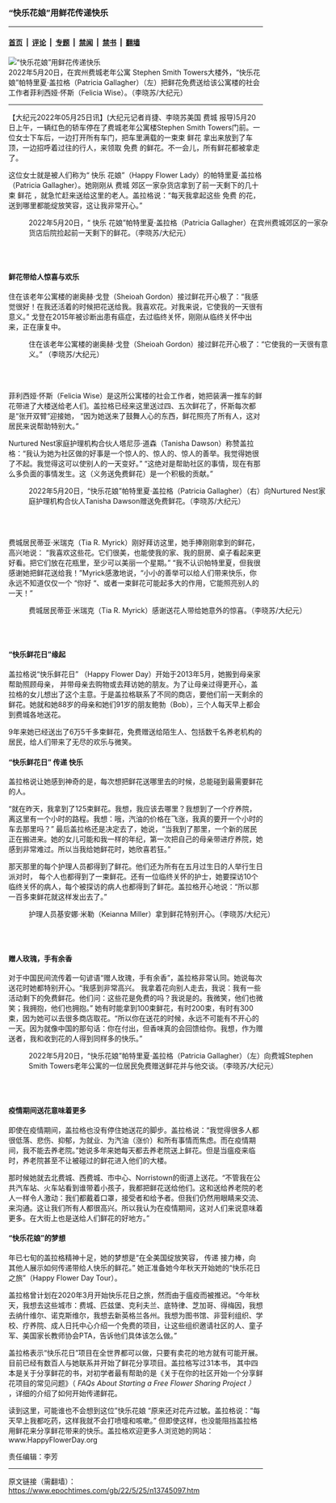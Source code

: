### “快乐花娘”用鲜花传递快乐

---

#### [首页](../../../..?n13745097) &nbsp;|&nbsp; [评论](../../../../../epoch-comment?n13745097) &nbsp;|&nbsp; [专题](../../../../../epoch-special?n13745097) &nbsp;|&nbsp; [禁闻](../../../../../epoch-news?n13745097) &nbsp;|&nbsp; [禁书](../../../../../books?n13745097) &nbsp;|&nbsp; [翻墙](https://github.com/gfw-breaker/nogfw/blob/master/README.md?n13745097)


<div><img alt="“快乐花娘”用鲜花传递快乐" class="attachment-djy_600_400 size-djy_600_400 wp-post-image" src="https://i.epochtimes.com/assets/uploads/2022/05/id13745101-P1-600x400.jpg"/>
<div class="caption">
 2022年5月20日，在宾州费城老年公寓 Stephen Smith Towers大楼外，“快乐花娘”帕特里夏·盖拉格（Patricia Gallagher）（左）把鲜花免费送给该公寓楼的社会工作者菲利西娅·怀斯（Felicia Wise）。（李晓苏/大纪元）
</div></div><hr/><div class="post_content" id="artbody" itemprop="articleBody">
 <!-- article content begin -->
 <p>
  【大纪元2022年05月25日讯】(大纪元记者肖捷、李晓苏美国
  <ok href="https://www.epochtimes.com/gb/tag/%E8%B4%B9%E5%9F%8E.html">
   费城
  </ok>
  报导)5月20日上午，一辆红色的轿车停在了费城老年公寓楼Stephen Smith Towers门前。一位女士下车后，一边打开所有车门，把车里满载的一束束
  <ok href="https://www.epochtimes.com/gb/tag/%E9%B2%9C%E8%8A%B1.html">
   鲜花
  </ok>
  拿出来放到了车顶，一边招呼着过往的行人，来领取
  <ok href="https://www.epochtimes.com/gb/tag/%E5%85%8D%E8%B4%B9.html">
   免费
  </ok>
  的鲜花。不一会儿，所有鲜花都被拿走了。
 </p>
 <p>
  这位女士就是被人们称为“
  <ok href="https://www.epochtimes.com/gb/tag/%E5%BF%AB%E4%B9%90.html">
   快乐
  </ok>
  花娘”（Happy Flower Lady）的帕特里夏·盖拉格（Patricia Gallagher）。她刚刚从
  <ok href="https://www.epochtimes.com/gb/tag/%E8%B4%B9%E5%9F%8E.html">
   费城
  </ok>
  郊区一家杂货店拿到了前一天剩下的几十束
  <ok href="https://www.epochtimes.com/gb/tag/%E9%B2%9C%E8%8A%B1.html">
   鲜花
  </ok>
  ，就急忙赶来送给这里的老人。盖拉格说：“每天我拿起这些
  <ok href="https://www.epochtimes.com/gb/tag/%E5%85%8D%E8%B4%B9.html">
   免费
  </ok>
  的花，送到哪里都能绽放笑容，这让我非常开心。”
 </p>
 <figure aria-describedby="caption-attachment-13745102" class="wp-caption aligncenter" id="attachment_13745102" style="width: 600px">
  <ok href="https://i.epochtimes.com/assets/uploads/2022/05/id13745102-P2-e1653488188952.jpg" target="_blank">
   <img alt="" class="size-full wp-image-13745102" src="https://i.epochtimes.com/assets/uploads/2022/05/id13745102-P2-e1653488188952.jpg"/>
  </ok>
  <br/><figcaption class="wp-caption-text" id="caption-attachment-13745102">
   2022年5月20日，“
   <ok href="https://www.epochtimes.com/gb/tag/%E5%BF%AB%E4%B9%90.html">
    快乐
   </ok>
   花娘”帕特里夏·盖拉格（Patricia Gallagher）在宾州费城郊区的一家杂货店后院捡起前一天剩下的鲜花。（李晓苏/大纪元）
  </figcaption><br/>
 </figure><br/>
 <h4>
  鲜花带给人惊喜与欢乐
 </h4>
 <p>
  住在该老年公寓楼的谢奥赫·戈登（Sheioah Gordon）接过鲜花开心极了：“我感觉很好！在我还活着的时候把花送给我。我喜欢花。对我来说，它使我的一天很有意义。” 戈登在2015年被诊断出患有癌症，去过临终关怀，刚刚从临终关怀中出来，正在康复中。
 </p>
 <figure aria-describedby="caption-attachment-13745108" class="wp-caption aligncenter" id="attachment_13745108" style="width: 600px">
  <ok href="https://i.epochtimes.com/assets/uploads/2022/05/id13745108-P8-e1653488286752.jpg" target="_blank">
   <img alt="" class="size-full wp-image-13745108" src="https://i.epochtimes.com/assets/uploads/2022/05/id13745108-P8-e1653488286752.jpg"/>
  </ok>
  <br/><figcaption class="wp-caption-text" id="caption-attachment-13745108">
   住在该老年公寓楼的谢奥赫·戈登（Sheioah Gordon）接过鲜花开心极了：“它使我的一天很有意义。” （李晓苏/大纪元）
  </figcaption><br/>
 </figure><br/>
 <p>
  菲利西娅·怀斯（Felicia Wise）是这所公寓楼的社会工作者，她把装满一推车的鲜花带进了大楼送给老人们。盖拉格已经来这里送过四、五次鲜花了，怀斯每次都是“张开双臂”迎接她， “因为她送来了鼓舞人心的东西，鲜花照亮了所有人，这对居民来说帮助特别大。”
 </p>
 <p>
  Nurtured Nest家庭护理机构合伙人塔尼莎·道森（Tanisha Dawson）称赞盖拉格：“我认为她为社区做的好事是一个惊人的、惊人的、惊人的善举。我觉得她很了不起。我觉得这可以使别人的一天变好。” “这绝对是帮助社区的事情，现在有那么多负面的事情发生。这（义务送免费鲜花）是一个积极的贡献。”
 </p>
 <figure aria-describedby="caption-attachment-13745104" class="wp-caption aligncenter" id="attachment_13745104" style="width: 600px">
  <ok href="https://i.epochtimes.com/assets/uploads/2022/05/id13745104-P4-e1653488351701.jpg" target="_blank">
   <img alt="" class="size-full wp-image-13745104" src="https://i.epochtimes.com/assets/uploads/2022/05/id13745104-P4-e1653488351701.jpg"/>
  </ok>
  <br/><figcaption class="wp-caption-text" id="caption-attachment-13745104">
   2022年5月20日，“快乐花娘”帕特里夏·盖拉格（Patricia Gallagher）（右）向Nurtured Nest家庭护理机构合伙人Tanisha Dawson赠送免费鲜花。（李晓苏/大纪元）
  </figcaption><br/>
 </figure><br/>
 <p>
  费城居民蒂亚·米瑞克（Tia R. Myrick）刚好拜访这里，她手捧刚刚拿到的鲜花，高兴地说： “我喜欢这些花。它们很美，也能使我的家、我的厨房、桌子看起来更好看。把它们放在花瓶里，至少可以美丽一个星期。” “我不认识帕特里夏，但我很感谢她把鲜花送给我！”Myrick感激地说，“小小的善举可以给人们带来快乐，你永远不知道仅仅一个 “你好 “、或者一束鲜花可能起多大的作用，它能照亮别人的一天！”
 </p>
 <figure aria-describedby="caption-attachment-13745105" class="wp-caption aligncenter" id="attachment_13745105" style="width: 600px">
  <ok href="https://i.epochtimes.com/assets/uploads/2022/05/id13745105-P5-e1653488409763.jpg" target="_blank">
   <img alt="" class="size-full wp-image-13745105" src="https://i.epochtimes.com/assets/uploads/2022/05/id13745105-P5-e1653488409763.jpg"/>
  </ok>
  <br/><figcaption class="wp-caption-text" id="caption-attachment-13745105">
   费城居民蒂亚·米瑞克（Tia R. Myrick）感谢送花人带给她意外的惊喜。（李晓苏/大纪元）
  </figcaption><br/>
 </figure><br/>
 <h4>
  “快乐鲜花日”缘起
 </h4>
 <p>
  盖拉格说“快乐鲜花日” （Happy Flower Day）开始于2013年5月，她搬到母亲家帮助照顾母亲， 并带母亲去购物或去拜访她的朋友。为了让母亲过得更开心，盖拉格的女儿想出了这个主意。于是盖拉格联系了不同的商店，要他们前一天剩余的鲜花。她就和她88岁的母亲和她们91岁的朋友鲍勃（Bob），三个人每天早上都会到费城各地送花。
 </p>
 <p>
  9年来她已经送出了6万5千多束鲜花，免费赠送给陌生人、包括数千名养老机构的居民，给人们带来了无尽的欢乐与微笑。
 </p>
 <h4>
  “快乐鲜花日”
  <ok href="https://www.epochtimes.com/gb/tag/%E4%BC%A0%E9%80%92.html">
   传递
  </ok>
  快乐
 </h4>
 <p>
  盖拉格说让她感到神奇的是，每次想把鲜花送哪里去的时候，总能碰到最需要鲜花的人。
 </p>
 <p>
  “就在昨天，我拿到了125束鲜花。我想，我应该去哪里？我想到了一个疗养院，离这里有一个小时的路程。我想：哦，汽油的价格在飞涨，我真的要开一个小时的车去那里吗？” 最后盖拉格还是决定去了，她说，“当我到了那里，一个新的居民正在搬进来。她的女儿可能和我一样的年纪，第一次把自己的母亲带进疗养院，她感到非常难过。所以当我给她鲜花时，她欣喜若狂。”
 </p>
 <p>
  那天那里的每个护理人员都得到了鲜花。他们还为所有在五月过生日的人举行生日派对时， 每个人也都得到了一束鲜花。还有一位临终关怀的护士，她要探访10个临终关怀的病人，每个被探访的病人也都得到了鲜花。盖拉格开心地说：“所以那一百多束鲜花就这样发出去了。”
 </p>
 <figure aria-describedby="caption-attachment-13745106" class="wp-caption aligncenter" id="attachment_13745106" style="width: 600px">
  <ok href="https://i.epochtimes.com/assets/uploads/2022/05/id13745106-P6-e1653488538729.jpg" target="_blank">
   <img alt="" class="size-full wp-image-13745106" src="https://i.epochtimes.com/assets/uploads/2022/05/id13745106-P6-e1653488538729.jpg"/>
  </ok>
  <br/><figcaption class="wp-caption-text" id="caption-attachment-13745106">
   护理人员基安娜·米勒（Keianna Miller）拿到鲜花特别开心。（李晓苏/大纪元）
  </figcaption><br/>
 </figure><br/>
 <h4>
  赠人玫瑰，手有余香
 </h4>
 <p>
  对于中国民间流传着一句谚语“赠人玫瑰，手有余香”，盖拉格非常认同。她说每次送花时她都特别开心。“我感到非常高兴。 我拿着花向别人走去，我说：我有一些活动剩下的免费鲜花。他们问：这些花是免费的吗？我说是的。我微笑，他们也微笑；我拥抱，他们也拥抱。” 她有时能拿到100束鲜花，有时200束，有时有300束，因为她可以去很多商店取花。“所以你在送花的时候，永远不可能有不开心的一天。因为就像中国的那句话：你在付出，但香味真的会回馈给你。我想，作为赠送者，我和收到花的人得到同样多的快乐。”
 </p>
 <figure aria-describedby="caption-attachment-13745103" class="wp-caption aligncenter" id="attachment_13745103" style="width: 600px">
  <ok href="https://i.epochtimes.com/assets/uploads/2022/05/id13745103-P3-e1653488588412.jpg" target="_blank">
   <img alt="" class="size-full wp-image-13745103" src="https://i.epochtimes.com/assets/uploads/2022/05/id13745103-P3-e1653488588412.jpg"/>
  </ok>
  <br/><figcaption class="wp-caption-text" id="caption-attachment-13745103">
   2022年5月20日，“快乐花娘”帕特里夏·盖拉格（Patricia Gallagher）（左）向费城Stephen Smith Towers老年公寓的一位居民免费赠送鲜花并与他交谈。（李晓苏/大纪元）
  </figcaption><br/>
 </figure><br/>
 <h4>
  疫情期间送花意味着更多
 </h4>
 <p>
  即使在疫情期间，盖拉格也没有停住她送花的脚步。盖拉格说：“我觉得很多人都很低落、悲伤、抑郁，为就业、为汽油（涨价）和所有事情而焦虑。而在疫情期间，我不能去养老院。”她说多年来她每天都去养老院送上鲜花。但是当瘟疫来临时，养老院甚至不让被碰过的鲜花进入他们的大楼。
 </p>
 <p>
  那时候她就去北费城、西费城、市中心、Norristown的街道上送花。“不管我在公共汽车站、火车站看到谁带着小孩子，我都把鲜花送给他们。这和送给养老院的老人一样令人激动：我们都戴着口罩，接受者和给予者。但我们仍然用眼睛来交流、来沟通。这让我们所有人都很高兴。所以我认为在疫情期间，这对人们来说意味着更多。在大街上也是送给人们鲜花的好地方。”
 </p>
 <h4>
  “快乐花娘”的梦想
 </h4>
 <p>
  年已七旬的盖拉格精神十足，她的梦想是“在全美国绽放笑容，
  <ok href="https://www.epochtimes.com/gb/tag/%E4%BC%A0%E9%80%92.html">
   传递
  </ok>
  接力棒，向其他人展示如何传递带给人快乐的鲜花。” 她正准备她今年秋天开始她的“快乐花日之旅”（Happy Flower Day Tour）。
 </p>
 <p>
  盖拉格曾计划在2020年3月开始快乐花日之旅，然而由于瘟疫而被推迟。“今年秋天，我想去这些城市：费城、匹兹堡、克利夫兰、底特律、芝加哥、得梅因，我想去纳什维尔、诺克斯维尔，我想去新英格兰各州。我想为图书馆、非营利组织、学校、疗养院、成人日托中心介绍一个免费的项目，让这些组织邀请社区的人、童子军、美国家长教师协会PTA，告诉他们具体该怎么做。”
 </p>
 <p>
  盖拉格表示“快乐花日”项目在全世界都可以做，只要有卖花的地方就有可能开展。目前已经有数百人与她联系并开始了鲜花分享项目。盖拉格写过31本书， 其中四本是关于分享鲜花的书，对初学者最有帮助的是《关于在你的社区开始一个分享鲜花项目的常见问题》（
  <em>
   FAQs About Starting a Free Flower Sharing Project
  </em>
  <em>
   ）
  </em>
  ，详细的介绍了如何开始传递鲜花。
 </p>
 <p>
  读到这里，可能谁也不会想到这位”快乐花娘 “原来还对花卉过敏。盖拉格说：“每天早上我都吃药，这样我就不会打喷嚏和咳嗽。” 但即使这样，也没能阻挡盖拉格用鲜花来分享鲜花带来的快乐。盖拉格欢迎更多人浏览她的网站：
  <ok href="http://www.HappyFlowerDay.org">
   www.HappyFlowerDay.org
  </ok>
 </p>
 <p>
  责任编辑：李芳
 </p>
 <p>
 </p>
 <p>
 </p>
 <!-- article content end -->
 <div id="below_article_ad">
 </div>
</div>


---

原文链接（需翻墙）：https://www.epochtimes.com/gb/22/5/25/n13745097.htm